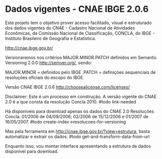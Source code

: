 # Dados vigentes - CNAE IBGE 2.0.6

Este projeto tem o objetivo prover acesso facilitado, visual e estruturado dos dados vigentes do CNAE - Cadastro Nacional de Atividades Econômicas, da Comissão Nacional de Classificação, CONCLA, do IBGE - Instituto Brasileiro de Geografia e Estatística.

http://cnae.ibge.gov.br/

Versionaremos nos critérios MAJOR.MINOR.PATCH definidos em Semantic Versioning 2.0.0 http://semver.org/, sendo:

MAJOR.MINOR = definidos pelo IBGE
.PATCH = definições sequenciais de resoluções oficiais do escopo do IBGE.

Versão CNAE IBGE 2.0.6
http://choosealicense.com/licenses/

Disclaimer:
Este é um processo em construção.
A versão vigente do CNAE 2.0 é a que consta da resolução Concla 2010. #todo link-needed

Há disponíveis para download apenas os dados do CNAE 2.0 Resoluções Concla: 01/2006 de 04/09/2006; 02/2006 de 15/12/2006 e 01/2007 de 16/05/2007. #todo create-index->resolucoes-for-versioning

Mas pela ferramenta em http://cnae.ibge.gov.br/?view=estrutura, basta automatizar e extrair os dados. #todo get-and-transform-data-from-url

Enquanto isso, vou montar interface apresentando a estrutura de dados disponível para download.  



